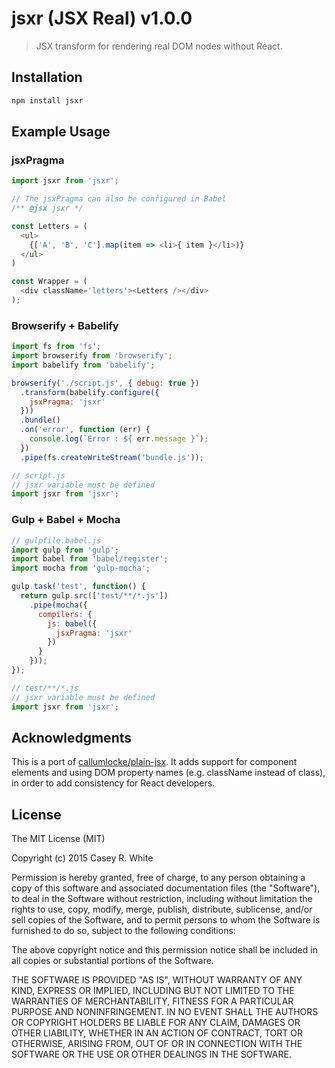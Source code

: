 # jsxr (JSX Real) v1.0.0

> JSX transform for rendering real DOM nodes without React.

## Installation

```bash
npm install jsxr
```

## Example Usage

### jsxPragma
```js
import jsxr from 'jsxr';

// The jsxPragma can also be configured in Babel
/** @jsx jsxr */

const Letters = (
  <ul>
    {['A', 'B', 'C'].map(item => <li>{ item }</li>)}
  </ul>
)

const Wrapper = (
  <div className='letters'><Letters /></div>
);
```

### Browserify + Babelify
```js
import fs from 'fs';
import browserify from 'browserify';
import babelify from 'babelify';

browserify('./script.js', { debug: true })
  .transform(babelify.configure({
    jsxPragma: 'jsxr'
  }))
  .bundle()
  .on('error', function (err) {
    console.log(`Error : ${ err.message }`);
  })
  .pipe(fs.createWriteStream('bundle.js'));

// script.js
// jsxr variable must be defined
import jsxr from 'jsxr';
```

### Gulp + Babel + Mocha
```js
// gulpfile.babel.js
import gulp from 'gulp';
import babel from 'babel/register';
import mocha from 'gulp-mocha';

gulp.task('test', function() {
  return gulp.src(['test/**/*.js'])
    .pipe(mocha({
      compilers: {
        js: babel({
          jsxPragma: 'jsxr'
        })
      }
    }));
});

// test/**/*.js
// jsxr variable must be defined
import jsxr from 'jsxr';
```

## Acknowledgments

This is a port of [callumlocke/plain-jsx](https://github.com/callumlocke/plain-jsx).
It adds support for component elements and using DOM property names
(e.g. className instead of class), in order to add consistency for
React developers.

## License

The MIT License (MIT)

Copyright (c) 2015 Casey R. White

Permission is hereby granted, free of charge, to any person obtaining a copy
of this software and associated documentation files (the "Software"), to deal
in the Software without restriction, including without limitation the rights
to use, copy, modify, merge, publish, distribute, sublicense, and/or sell
copies of the Software, and to permit persons to whom the Software is
furnished to do so, subject to the following conditions:

The above copyright notice and this permission notice shall be included in all
copies or substantial portions of the Software.

THE SOFTWARE IS PROVIDED "AS IS", WITHOUT WARRANTY OF ANY KIND, EXPRESS OR
IMPLIED, INCLUDING BUT NOT LIMITED TO THE WARRANTIES OF MERCHANTABILITY,
FITNESS FOR A PARTICULAR PURPOSE AND NONINFRINGEMENT. IN NO EVENT SHALL THE
AUTHORS OR COPYRIGHT HOLDERS BE LIABLE FOR ANY CLAIM, DAMAGES OR OTHER
LIABILITY, WHETHER IN AN ACTION OF CONTRACT, TORT OR OTHERWISE, ARISING FROM,
OUT OF OR IN CONNECTION WITH THE SOFTWARE OR THE USE OR OTHER DEALINGS IN THE
SOFTWARE.
